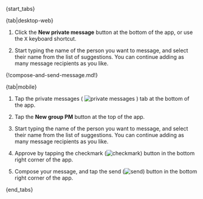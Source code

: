 {start_tabs}

{tab|desktop-web}

1. Click the **New private message** button at the bottom of the app, or
   use the <kbd>X</kbd> keyboard shortcut.

1. Start typing the name of the person you want to message, and
   select their name from the list of suggestions. You can continue
   adding as many message recipients as you like.

{!compose-and-send-message.md!}

{tab|mobile}

1. Tap the private messages
   ( <img src="/static/images/help/mobile-pm-tab-icon.svg" alt="private messages" class="mobile-icon"/> )
   tab at the bottom of the app.

2. Tap the **New group PM** button at the top of the app.

3. Start typing the name of the person you want to message, and
   select their name from the list of suggestions. You can continue
   adding as many message recipients as you like.

4. Approve by tapping the checkmark
   (<img src="/static/images/help/mobile-check-circle-icon.svg" alt="checkmark" class="mobile-icon"/>)
   button in the bottom right corner of the app.

5. Compose your message, and tap the send
   (<img src="/static/images/help/mobile-send-circle-icon.svg" alt="send" class="mobile-icon"/>)
   button in the bottom right corner of the app.

{end_tabs}
